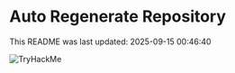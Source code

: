 # Auto Regenerate Repository

This README was last updated: 2025-09-15 00:46:40

 ![TryHackMe](https://tryhackme.com/badge/533634)